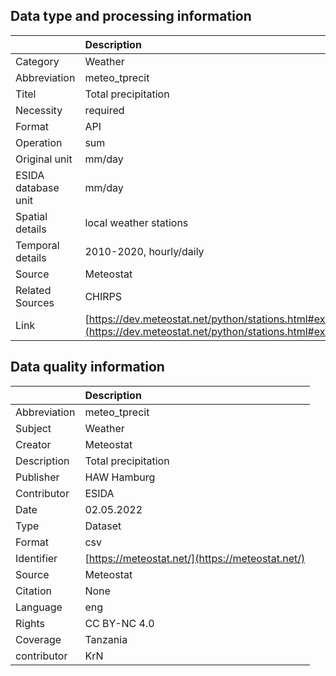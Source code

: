 ## Data type and processing information 

|                     | Description                                                                                                      |
|:--------------------|:-----------------------------------------------------------------------------------------------------------------|
| Category            | Weather                                                                                                          |
| Abbreviation        | meteo_tprecit                                                                                                    |
| Titel               | Total precipitation                                                                                              |
| Necessity           | required                                                                                                         |
| Format              | API                                                                                                              |
| Operation           | sum                                                                                                              |
| Original unit       | mm/day                                                                                                           |
| ESIDA database unit | mm/day                                                                                                           |
| Spatial details     | local weather stations                                                                                           |
| Temporal details    | 2010-2020, hourly/daily                                                                                          |
| Source              | Meteostat                                                                                                        |
| Related Sources     | CHIRPS                                                                                                           |
| Link                | [https://dev.meteostat.net/python/stations.html#example](https://dev.meteostat.net/python/stations.html#example) |

## Data quality information 

|              | Description                                      |
|:-------------|:-------------------------------------------------|
| Abbreviation | meteo_tprecit                                    |
| Subject      | Weather                                          |
| Creator      | Meteostat                                        |
| Description  | Total precipitation                              |
| Publisher    | HAW Hamburg                                      |
| Contributor  | ESIDA                                            |
| Date         | 02.05.2022                                       |
| Type         | Dataset                                          |
| Format       | csv                                              |
| Identifier   | [https://meteostat.net/](https://meteostat.net/) |
| Source       | Meteostat                                        |
| Citation     | None                                             |
| Language     | eng                                              |
| Rights       | CC BY-NC 4.0                                     |
| Coverage     | Tanzania                                         |
| contributor  | KrN                                              |